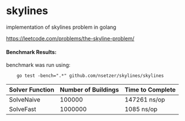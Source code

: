 # skylines
implementation of skylines problem in golang

https://leetcode.com/problems/the-skyline-problem/

#### Benchmark Results:
benchmark was run using:
```
    go test -bench=".*" github.com/nsetzer/skylines/skylines
```

| Solver Function | Number of Buildings | Time to Complete |
| --------------- | ------------------- | ---------------- |
| SolveNaive      |              100000 |     147261 ns/op |
| SolveFast       |             1000000 |       1085 ns/op |
